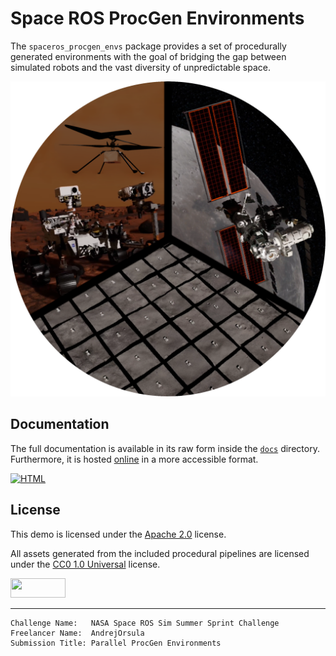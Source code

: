 # Space ROS ProcGen Environments

The `spaceros_procgen_envs` package provides a set of procedurally generated environments with the goal of bridging the gap between simulated robots and the vast diversity of unpredictable space.

![](docs/src/_images/title.png)

## Documentation

The full documentation is available in its raw form inside the [`docs`](docs/src) directory. Furthermore, it is hosted [online](https://AndrejOrsula.github.io/spaceros_demos) in a more accessible format.

<a href="https://AndrejOrsula.github.io/spaceros_demos"> <img alt="HTML" src="https://github.com/AndrejOrsula/awesome-space-robotics/assets/22929099/3c8accf7-5acb-4bcd-9553-bf49cc622abe" width="96" height="96"></a>

## License

This demo is licensed under the [Apache 2.0](LICENSE) license.

All assets generated from the included procedural pipelines are licensed under the [CC0 1.0 Universal](LICENSE) license.

<a href="https://creativecommons.org/publicdomain/zero/1.0"><img src="https://licensebuttons.net/l/zero/1.0/88x31.png" width="88" height="31"></a>

______________________________________________________________________

```
Challenge Name:   NASA Space ROS Sim Summer Sprint Challenge
Freelancer Name:  AndrejOrsula
Submission Title: Parallel ProcGen Environments
```
